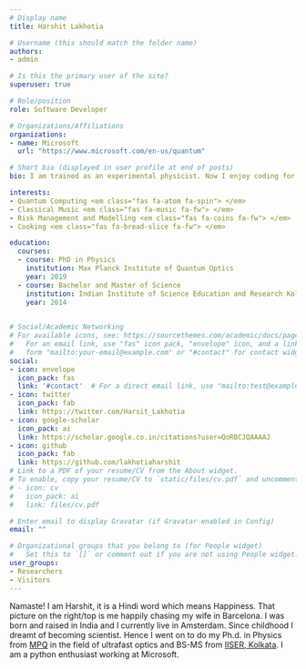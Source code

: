 ```yaml
---
# Display name
title: Harshit Lakhotia

# Username (this should match the folder name)
authors:
- admin

# Is this the primary user of the site?
superuser: true

# Role/position
role: Software Developer 

# Organizations/Affiliations
organizations:
- name: Microsoft
  url: "https://www.microsoft.com/en-us/quantum"

# Short bio (displayed in user profile at end of posts)
bio: I am trained as an experimental physicist. Now I enjoy coding for Quantum computing programme for Microsoft. 

interests:
- Quantum Computing <em class="fas fa-atom fa-spin"> </em>
- Classical Music <em class="fas fa-music fa-fw"> </em>
- Risk Management and Modelling <em class="fas fa-coins fa-fw"> </em>
- Cooking <em class="fas fa-bread-slice fa-fw"> </em>

education:
  courses:
  - course: PhD in Physics
    institution: Max Planck Institute of Quantum Optics 
    year: 2019
  - course: Bachelor and Master of Science
    institution: Indian Institute of Science Education and Research Kolkata 
    year: 2014
 

# Social/Academic Networking
# For available icons, see: https://sourcethemes.com/academic/docs/page-builder/#icons
#   For an email link, use "fas" icon pack, "envelope" icon, and a link in the
#   form "mailto:your-email@example.com" or "#contact" for contact widget.
social:
- icon: envelope
  icon_pack: fas
  link: '#contact'  # For a direct email link, use "mailto:test@example.org".
- icon: twitter
  icon_pack: fab
  link: https://twitter.com/Harsit_Lakhotia
- icon: google-scholar
  icon_pack: ai
  link: https://scholar.google.co.in/citations?user=QoRBCJQAAAAJ
- icon: github
  icon_pack: fab
  link: https://github.com/lakhotiaharshit
# Link to a PDF of your resume/CV from the About widget.
# To enable, copy your resume/CV to `static/files/cv.pdf` and uncomment the lines below.
# - icon: cv
#   icon_pack: ai
#   link: files/cv.pdf

# Enter email to display Gravatar (if Gravatar enabled in Config)
email: ""

# Organizational groups that you belong to (for People widget)
#   Set this to `[]` or comment out if you are not using People widget.
user_groups:
- Researchers
- Visitors
---
```

Namaste! <em class="fas fa-praying-hands fa-fw"> </em> I am Harshit, it is a Hindi word which means Happiness. That picture on the right/top is me happily chasing my wife in Barcelona. I was born and raised in India and I currently live in Amsterdam. Since childhood I dreamt of becoming scientist. Hence I went on to do my Ph.d. in Physics from [MPQ](www.mpq.mpg.de) in the field of ultrafast optics and BS-MS from [IISER, Kolkata](www.iiserkol.ac.in). I am a python enthusiast working at Microsoft.
